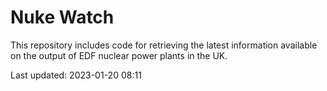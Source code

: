 # Nuke Watch

This repository includes code for retrieving the latest information available on the output of EDF nuclear power plants in the UK.

Last updated: 2023-01-20 08:11